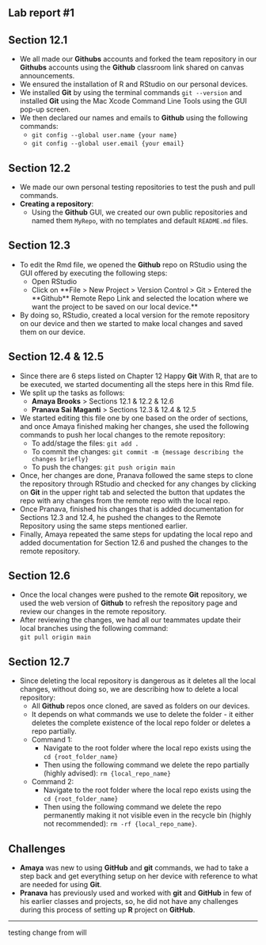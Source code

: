 
<!-- README.md is generated from README.Rmd. Please edit the README.Rmd file -->

## Lab report \#1

## Section 12.1

- We all made our **Githubs** accounts and forked the team repository in
  our **Githubs** accounts using the **Github** classroom link shared on
  canvas announcements.
- We ensured the installation of R and RStudio on our personal devices.
- We installed **Git** by using the terminal commands `git --version`
  and installed **Git** using the Mac Xcode Command Line Tools using the
  GUI pop-up screen.
- We then declared our names and emails to **Github** using the
  following commands:
  - `git config --global user.name {your name}`
  - `git config --global user.email {your email}`

## Section 12.2

- We made our own personal testing repositories to test the push and
  pull commands.
- **Creating a repository**:
  - Using the **Github** GUI, we created our own public repositories and
    named them `MyRepo`, with no templates and default `README.md`
    files.

## Section 12.3

- To edit the Rmd file, we opened the **Github** repo on RStudio using
  the GUI offered by executing the following steps:
  - Open RStudio
  - Click on **File \> New Project \> Version Control \> Git \> Entered
    the **Github\*\* Remote Repo Link and selected the location where we
    want the project to be saved on our local device.\*\*
- By doing so, RStudio, created a local version for the remote
  repository on our device and then we started to make local changes and
  saved them on our device.

## Section 12.4 & 12.5

- Since there are 6 steps listed on Chapter 12 Happy **Git** With R,
  that are to be executed, we started documenting all the steps here in
  this Rmd file.
- We split up the tasks as follows:
  - **Amaya Brooks** \> Sections 12.1 & 12.2 & 12.6
  - **Pranava Sai Maganti** \> Sections 12.3 & 12.4 & 12.5
- We started editing this file one by one based on the order of
  sections, and once Amaya finished making her changes, she used the
  following commands to push her local changes to the remote repository:
  - To add/stage the files: `git add .`
  - To commit the changes:
    `git commit -m {message describing the changes briefly}`
  - To push the changes: `git push origin main`
- Once, her changes are done, Pranava followed the same steps to clone
  the repository through RStudio and checked for any changes by clicking
  on **Git** in the upper right tab and selected the button that updates
  the repo with any changes from the remote repo with the local repo.
- Once Pranava, finished his changes that is added documentation for
  Sections 12.3 and 12.4, he pushed the changes to the Remote Repository
  using the same steps mentioned earlier.
- Finally, Amaya repeated the same steps for updating the local repo and
  added documentation for Section 12.6 and pushed the changes to the
  remote repository.

## Section 12.6

- Once the local changes were pushed to the remote **Git** repository,
  we used the web version of **Github** to refresh the repository page
  and review our changes in the remote repository.
- After reviewing the changes, we had all our teammates update their
  local branches using the following command:  
  `git pull origin main`

## Section 12.7

- Since deleting the local repository is dangerous as it deletes all the
  local changes, without doing so, we are describing how to delete a
  local repository:
  - All **Github** repos once cloned, are saved as folders on our
    devices.
  - It depends on what commands we use to delete the folder - it either
    deletes the complete existence of the local repo folder or deletes a
    repo partially.
  - Command 1:
    - Navigate to the root folder where the local repo exists using the
      `cd {root_folder_name}`
    - Then using the following command we delete the repo partially
      (highly advised): `rm {local_repo_name}`
  - Command 2:
    - Navigate to the root folder where the local repo exists using the
      `cd {root_folder_name}`
    - Then using the following command we delete the repo permanently
      making it not visible even in the recycle bin (highly not
      recommended): `rm -rf {local_repo_name}`.

## Challenges

- **Amaya** was new to using **GitHub** and **git** commands, we had to
  take a step back and get everything setup on her device with reference
  to what are needed for using **Git**.
- **Pranava** has previously used and worked with **git** and **GitHub**
  in few of his earlier classes and projects, so, he did not have any
  challenges during this process of setting up **R** project on
  **GitHub**.

------------------------------------------------------------------------

testing change from will
